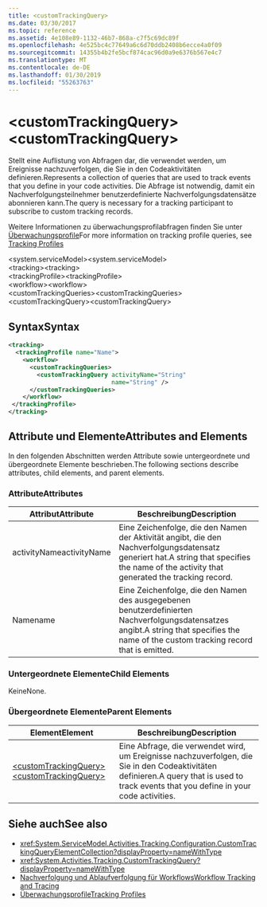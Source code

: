 ```yaml
---
title: <customTrackingQuery>
ms.date: 03/30/2017
ms.topic: reference
ms.assetid: 4e108e89-1132-46b7-868a-c7f5c69dc89f
ms.openlocfilehash: 4e525bc4c77649a6c6d70ddb2408b6ecce4a0f09
ms.sourcegitcommit: 14355b4b2fe5bcf874cac96d0a9e6376b567e4c7
ms.translationtype: MT
ms.contentlocale: de-DE
ms.lasthandoff: 01/30/2019
ms.locfileid: "55263763"
---
```

# <a name="customtrackingquery"></a><span data-ttu-id="a6b62-101">\<customTrackingQuery></span><span class="sxs-lookup"><span data-stu-id="a6b62-101">\<customTrackingQuery></span></span>
<span data-ttu-id="a6b62-102">Stellt eine Auflistung von Abfragen dar, die verwendet werden, um Ereignisse nachzuverfolgen, die Sie in den Codeaktivitäten definieren.</span><span class="sxs-lookup"><span data-stu-id="a6b62-102">Represents a collection of queries that are used to track events that you define in your code activities.</span></span> <span data-ttu-id="a6b62-103">Die Abfrage ist notwendig, damit ein Nachverfolgungsteilnehmer benutzerdefinierte Nachverfolgungsdatensätze abonnieren kann.</span><span class="sxs-lookup"><span data-stu-id="a6b62-103">The query is necessary for a tracking participant to subscribe to custom tracking records.</span></span>  
  
 <span data-ttu-id="a6b62-104">Weitere Informationen zu überwachungsprofilabfragen finden Sie unter [Überwachungsprofile](../../../../../docs/framework/windows-workflow-foundation/tracking-profiles.md)</span><span class="sxs-lookup"><span data-stu-id="a6b62-104">For more information on tracking profile queries, see [Tracking Profiles](../../../../../docs/framework/windows-workflow-foundation/tracking-profiles.md)</span></span>  
  
<span data-ttu-id="a6b62-105">\<system.serviceModel></span><span class="sxs-lookup"><span data-stu-id="a6b62-105">\<system.serviceModel></span></span>  
<span data-ttu-id="a6b62-106">\<tracking></span><span class="sxs-lookup"><span data-stu-id="a6b62-106">\<tracking></span></span>  
<span data-ttu-id="a6b62-107">\<trackingProfile></span><span class="sxs-lookup"><span data-stu-id="a6b62-107">\<trackingProfile></span></span>  
<span data-ttu-id="a6b62-108">\<workflow></span><span class="sxs-lookup"><span data-stu-id="a6b62-108">\<workflow></span></span>  
<span data-ttu-id="a6b62-109">\<customTrackingQueries></span><span class="sxs-lookup"><span data-stu-id="a6b62-109">\<customTrackingQueries></span></span>  
<span data-ttu-id="a6b62-110">\<customTrackingQuery></span><span class="sxs-lookup"><span data-stu-id="a6b62-110">\<customTrackingQuery></span></span>  
  
## <a name="syntax"></a><span data-ttu-id="a6b62-111">Syntax</span><span class="sxs-lookup"><span data-stu-id="a6b62-111">Syntax</span></span>  
  
```xml  
<tracking>
  <trackingProfile name="Name">
    <workflow>
      <customTrackingQueries>
        <customTrackingQuery activityName="String" 
                             name="String" />
      </customTrackingQueries>
    </workflow>
 </trackingProfile>
</tracking>  
```  
  
## <a name="attributes-and-elements"></a><span data-ttu-id="a6b62-112">Attribute und Elemente</span><span class="sxs-lookup"><span data-stu-id="a6b62-112">Attributes and Elements</span></span>  
 <span data-ttu-id="a6b62-113">In den folgenden Abschnitten werden Attribute sowie untergeordnete und übergeordnete Elemente beschrieben.</span><span class="sxs-lookup"><span data-stu-id="a6b62-113">The following sections describe attributes, child elements, and parent elements.</span></span>  
  
### <a name="attributes"></a><span data-ttu-id="a6b62-114">Attribute</span><span class="sxs-lookup"><span data-stu-id="a6b62-114">Attributes</span></span>  
  
|<span data-ttu-id="a6b62-115">Attribut</span><span class="sxs-lookup"><span data-stu-id="a6b62-115">Attribute</span></span>|<span data-ttu-id="a6b62-116">Beschreibung</span><span class="sxs-lookup"><span data-stu-id="a6b62-116">Description</span></span>|  
|---------------|-----------------|  
|<span data-ttu-id="a6b62-117">activityName</span><span class="sxs-lookup"><span data-stu-id="a6b62-117">activityName</span></span>|<span data-ttu-id="a6b62-118">Eine Zeichenfolge, die den Namen der Aktivität angibt, die den Nachverfolgungsdatensatz generiert hat.</span><span class="sxs-lookup"><span data-stu-id="a6b62-118">A string that specifies the name of the activity that generated the tracking record.</span></span>|  
|<span data-ttu-id="a6b62-119">Name</span><span class="sxs-lookup"><span data-stu-id="a6b62-119">name</span></span>|<span data-ttu-id="a6b62-120">Eine Zeichenfolge, die den Namen des ausgegebenen benutzerdefinierten Nachverfolgungsdatensatzes angibt.</span><span class="sxs-lookup"><span data-stu-id="a6b62-120">A string that specifies the name of the custom tracking record that is emitted.</span></span>|  
  
### <a name="child-elements"></a><span data-ttu-id="a6b62-121">Untergeordnete Elemente</span><span class="sxs-lookup"><span data-stu-id="a6b62-121">Child Elements</span></span>  
 <span data-ttu-id="a6b62-122">Keine</span><span class="sxs-lookup"><span data-stu-id="a6b62-122">None.</span></span>  
  
### <a name="parent-elements"></a><span data-ttu-id="a6b62-123">Übergeordnete Elemente</span><span class="sxs-lookup"><span data-stu-id="a6b62-123">Parent Elements</span></span>  
  
|<span data-ttu-id="a6b62-124">Element</span><span class="sxs-lookup"><span data-stu-id="a6b62-124">Element</span></span>|<span data-ttu-id="a6b62-125">Beschreibung</span><span class="sxs-lookup"><span data-stu-id="a6b62-125">Description</span></span>|  
|-------------|-----------------|  
|[<span data-ttu-id="a6b62-126">\<customTrackingQuery></span><span class="sxs-lookup"><span data-stu-id="a6b62-126">\<customTrackingQuery></span></span>](../../../../../docs/framework/configure-apps/file-schema/windows-workflow-foundation/customtrackingquery.md)|<span data-ttu-id="a6b62-127">Eine Abfrage, die verwendet wird, um Ereignisse nachzuverfolgen, die Sie in den Codeaktivitäten definieren.</span><span class="sxs-lookup"><span data-stu-id="a6b62-127">A query that is used to track events that you define in your code activities.</span></span>|  
  
## <a name="see-also"></a><span data-ttu-id="a6b62-128">Siehe auch</span><span class="sxs-lookup"><span data-stu-id="a6b62-128">See also</span></span>
- <xref:System.ServiceModel.Activities.Tracking.Configuration.CustomTrackingQueryElementCollection?displayProperty=nameWithType>
- <xref:System.Activities.Tracking.CustomTrackingQuery?displayProperty=nameWithType>
- [<span data-ttu-id="a6b62-129">Nachverfolgung und Ablaufverfolgung für Workflows</span><span class="sxs-lookup"><span data-stu-id="a6b62-129">Workflow Tracking and Tracing</span></span>](../../../../../docs/framework/windows-workflow-foundation/workflow-tracking-and-tracing.md)
- [<span data-ttu-id="a6b62-130">Überwachungsprofile</span><span class="sxs-lookup"><span data-stu-id="a6b62-130">Tracking Profiles</span></span>](../../../../../docs/framework/windows-workflow-foundation/tracking-profiles.md)
